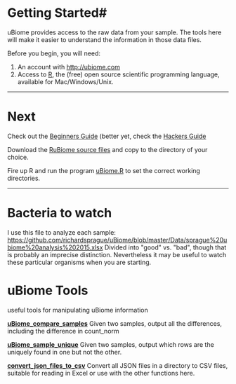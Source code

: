 
# Getting Started#
uBiome provides access to the raw data from your sample.
The tools here will make it easier to understand the information
in those data files.

Before you begin, you will need:

1. An account with http://ubiome.com
2. Access to [R](http://www.r-project.org), the (free) open source
 scientific programming language, available for Mac/Windows/Unix.

---

# Next #

Check out the [Beginners Guide](./docs/BeginnersGuide.md)  (better yet, check the [Hackers Guide](./docs/HackersGuide/hackersGuide.html)

Download the [RuBiome source files](./sources) and copy to the directory of your choice.

Fire up R and run the program [uBiome.R](uBiome.R) to set the correct working directories.


---

# Bacteria to watch

I use this file to analyze each sample: 
https://github.com/richardsprague/uBiome/blob/master/Data/sprague%20ubiome%20analysis%202015.xlsx
Divided into "good" vs. "bad", though that is probably an imprecise distinction. Nevertheless it may be useful to watch these particular organisms when you are starting.

# uBiome Tools
useful tools for manipulating uBiome information


[__uBiome_compare_samples__](./compareSamples.md)
Given two samples, output all the differences, including the difference in count_norm

[__uBiome_sample_unique__](findUnique.md)
Given two samples, output which rows are the uniquely found in one but not the other.

[__convert_json_files_to_csv__](convertJsonToCSV.md) Convert all JSON files in a
directory to CSV files, suitable for reading in Excel or use with the other functions here.
